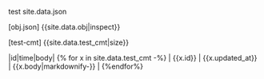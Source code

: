 

test site.data.json

[obj.json]
{{site.data.obj|inspect}}

[test-cmt]
{{site.data.test_cmt|size}}



|id|time|body| 
{% for x in site.data.test_cmt -%}
| {{x.id}} | {{x.updated_at}} | {{x.body|markdownify-}} | 
{%endfor%}
